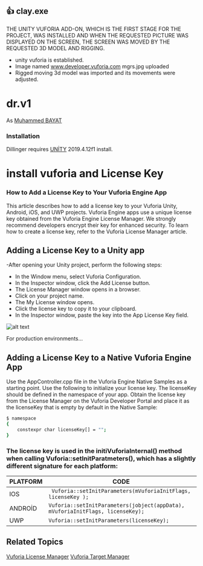 
## :+1: clay.exe 






THE UNITY VUFORIA ADD-ON, WHICH IS THE FIRST STAGE FOR THE PROJECT, WAS INSTALLED AND WHEN THE REQUESTED PICTURE WAS DISPLAYED ON THE SCREEN, THE SCREEN WAS MOVED BY THE REQUESTED 3D MODEL AND RIGGING.

  - unity vuforia is established.
  - Image named www.developer.vuforia.com mgrs.jpg uploaded
  - Rigged moving 3d model was imported and its movements were adjusted.
# dr.v1 



 As [Muhammed BAYAT](https://muhammed-bayat.github.io/site/)




### Installation

Dillinger requires [UNİTY](https://unity3d.com/get-unity/download/) 2019.4.12f1 install.

# install vuforia and License Key
### How to Add a License Key to Your Vuforia Engine App
This article describes how to add a license key to your Vuforia Unity, Android, iOS, and UWP projects. Vuforia Engine apps use a unique license key obtained from the Vuforia Engine License Manager.  We strongly recommend developers encrypt their key for enhanced security. To learn how to create a license key, refer to the Vuforia License Manager article.

## Adding a License Key to a Unity app
-After opening your Unity project, perform the following steps:

- In the Window menu, select Vuforia Configuration.
- In the Inspector window, click the Add License button. 
- The License Manager window opens in a browser.
- Click on your project name.
- The My License window opens.
- Click the license key to copy it to your clipboard.
- In the Inspector window, paste the key into the App License Key field. 

 

 
![alt text](https://library.vuforia.com/content/dam/vuforia-library/articles/unity-ui/vuforia-configuration-vuforia-inspector.PNG/_jcr_content/renditions/cq5dam.web.1280.1280.png "Logo Title Text 1")

 

For production environments...


## Adding a License Key to a Native Vuforia Engine App
Use the AppController.cpp file in the Vuforia Engine Native Samples as a starting point. Use the following to initialize your license key. The licenseKey should be defined in the namespace of your app. Obtain the license key from the License Manager on the Vuforia Developer Portal and place it as the licenseKey that is empty by default in the Native Sample:

```sh
$ namespace
{
    constexpr char licenseKey[] = "";
}

```
### The license key is used in the initiVuforiaInternal() method when calling Vuforia::setInitParatmeters(), which has a slightly different signature for each platform:


|PLATFORM               |CODE                                               |
|----------------|-------------------------------|
|IOS  |``` Vuforia::setInitParameters(mVuforiaInitFlags, licenseKey );```          |
|ANDROİD         |``` Vuforia::setInitParameters(jobject(appData), mVuforiaInitFlags, licenseKey);  ```          |
|UWP         |```Vuforia::setInitParameters(licenseKey); ```|

 


## Related Topics
 [Vuforia License Manager](https://library.vuforia.com/content/vuforia-library/en/articles/Training/Vuforia-License-Manager.html)
  [Vuforia Target Manager]( https://library.vuforia.com/content/vuforia-library/en/articles/Training/Getting-Started-with-the-Vuforia-Target-Manager.html)
